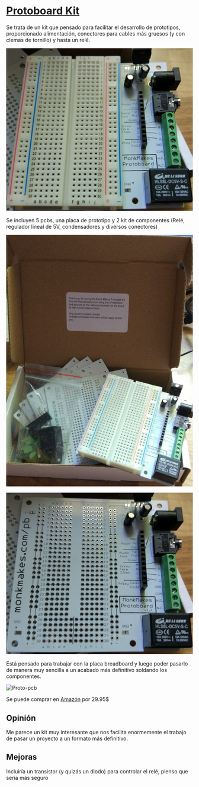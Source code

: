 # [Protoboard Kit](https://www.monkmakes.com/pb/)

Se trata de un kit que pensado para facilitar el desarrollo de prototipos, proporcionado alimentación, conectores para cables más gruesos (y con clemas de tornillo) y hasta un relé.

![PRotoboardComponentes](./images/PRotoboardComponentes.jpg)



Se incluyen 5 pcbs, una placa de prototipo y 2 kit de componentes (Relé, regulador lineal de 5V, condensadores y diversos conectores)

![ProtoPCB](./images/ProtoPCB.jpg)

![PCBs](./images/PRotoboardPCB.jpg)

Está pensado para trabajar con la placa breadboard y luego poder pasarlo de manera muy sencilla a un acabado más definitivo soldando los componentes.

![Proto-pcb](https://www.monkmakes.com/wp-content/uploads/2016/09/transfer_3-copy.jpg)

Se puede comprar en [Amazón](https://www.amazon.com/gp/product/B01MYN7ZZM?ie=UTF8&tag=monkmakes-20) por 29.95$

## Opinión

Me parece un kit muy interesante que nos facilita enormemente el trabajo de pasar un proyecto a un formato más definitivo.

## Mejoras

Incluiría un transistor (y quizás un diodo) para controlar el relé, pienso que sería más seguro
